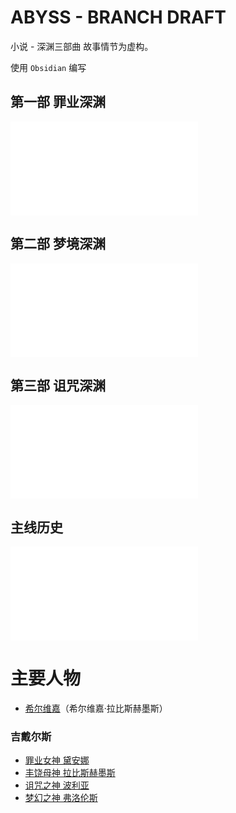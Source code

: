 # ABYSS - BRANCH DRAFT
小说 - 深渊三部曲
故事情节为虚构。

使用 `Obsidian` 编写

## 第一部 罪业深渊
![概览 - 罪业深渊](1%20罪业深渊/概览%20-%20罪业深渊.md)

## 第二部 梦境深渊
![概览 - 梦境深渊](2%20梦境深渊/概览%20-%20梦境深渊.md)

## 第三部 诅咒深渊
![概览 - 诅咒深渊](3%20诅咒深渊/概览%20-%20诅咒深渊.md)

## 主线历史
![线性历史纵览](线性历史纵览.md)
# 主要人物
- [希尔维嘉](主要人物/希尔维嘉.md)（希尔维嘉·拉比斯赫墨斯）
### 吉戴尔斯
- [罪业女神 黛安娜](主要人物/吉戴尔斯/罪业女神%20黛安娜.md)
- [丰饶母神 拉比斯赫墨斯](主要人物/吉戴尔斯/丰饶母神%20拉比斯赫墨斯.md)
- [诅咒之神 波利亚](主要人物/吉戴尔斯/诅咒之神%20波利亚.md)
- [梦幻之神 弗洛伦斯](主要人物/吉戴尔斯/梦幻之神%20弗洛伦斯.md)